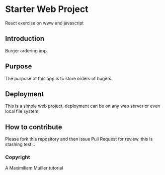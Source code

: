 # Starter Web Project

React exercise on www and javascript

## Introduction

Burger ordering app.

## Purpose

The purpose of this app is to store orders of bugers.

## Deployment

This is a simple web project, deployment can be on any web server or even local file system.

## How to contribute

Please fork this repository and then issue Pull Request for review.
this is stashing test...

### Copyright
A Maximiliam Muiller tutorial
